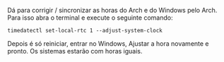 Dá para corrigir / sincronizar as horas do Arch e do Windows pelo Arch. Para isso abra o terminal e execute o seguinte comando:
```
timedatectl set-local-rtc 1 --adjust-system-clock
```
Depois é só reiniciar, entrar no Windows, Ajustar a hora novamente e pronto. Os sistemas estarão com horas iguais.
